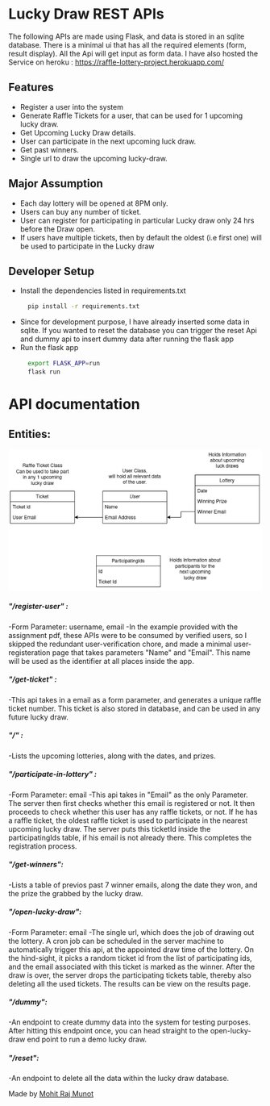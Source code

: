 # Lucky Draw REST APIs

The following APIs are made using Flask, and data is stored in an sqlite database.
There is a minimal ui that has all the required elements (form, result display).
All the Api will get input as form data.
I have also hosted the Service on heroku : https://raffle-lottery-project.herokuapp.com/

## Features
- Register a user into the system 
- Generate Raffle Tickets for a user, that can be used for 1 upcoming lucky draw.
- Get Upcoming Lucky Draw details.
- User can participate in the next upcoming luck draw.
- Get past winners.
- Single url to draw the upcoming lucky-draw.


## Major Assumption 
- Each day lottery will be opened at 8PM only.
- Users can buy any number of ticket.
- User can register for participating in particular Lucky draw only 24 hrs before the Draw open.
- If users have multiple tickets, then by default the oldest (i.e first one) will be used to participate in the Lucky draw


## Developer Setup
- Install the dependencies listed in requirements.txt
    ```sh
      pip install -r requirements.txt
    ```
- Since for development purpose, I have already inserted some data in sqlite. If you wanted to reset the database you can trigger the reset Api and dummy api to insert dummy data after running the flask app 
- Run the flask app
    ```sh
      export FLASK_APP=run
      flask run
    ```


# API documentation
## Entities: 
![Entities Diagram](Lucky_Draw_entities.png)


##### "/register-user" : 
-Form Parameter: username, email
-In the example provided with the assignment pdf, these APIs were to be consumed by verified users, so I skipped the redundant user-verification chore, and made a minimal user-registeration page that takes parameters "Name" and "Email".  This name will be used as the identifier at all places inside the app. 


##### "/get-ticket" : 
-This api takes in a email as a form parameter, and generates a unique raffle ticket number. This ticket is also stored in database, and can be used in any future lucky draw.


##### "/" : 
-Lists the upcoming lotteries, along with the dates, and prizes.


##### "/participate-in-lottery" :
-Form Parameter: email
-This api takes in "Email" as the only Parameter. The server then first checks whether this email is registered or not. It then proceeds to check whether this user has any raffle tickets, or not. If he has a raffle ticket, the oldest raffle ticket is used to participate in the nearest upcoming lucky draw. The server puts this ticketId inside the participatingIds table, if his email is not already there. This completes the registration process.


##### "/get-winners": 
-Lists a table of previos past 7 winner emails, along the date they won, and the prize the grabbed by the lucky draw.


##### "/open-lucky-draw":
-Form Parameter: email
-The single url, which does the job of drawing out the lottery. A cron job can be scheduled in the server machine to automatically trigger this api, at the appointed draw time of the lottery. On the hind-sight, it picks a random ticket id from the list of participating ids, and the email associated with this ticket is marked as the winner.
After the draw is over, the server drops the participating tickets table, thereby also deleting all the used tickets. The results can be view on the results page.


##### "/dummy":
-An endpoint to create dummy data into the system for testing purposes. After hitting this endpoint once, you can head straight to the open-lucky-draw end point to run a demo lucky draw. 


##### "/reset":
-An endpoint to delete all the data within the lucky draw database. 


Made by [Mohit Raj Munot](https://github.com/mrm1999/)
